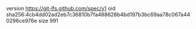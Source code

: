 version https://git-lfs.github.com/spec/v1
oid sha256:4cb4dd02ad2eb7c36810b7fa488628b4bd197b3bc69aa78c067a440296ce976e
size 991
